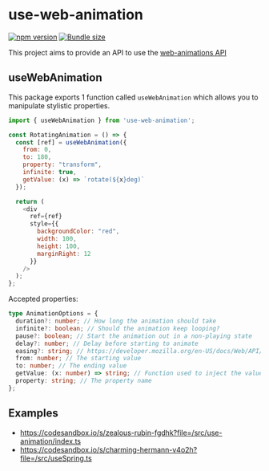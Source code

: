 # use-web-animation

[![npm version](https://badgen.net/npm/v/hoofd)](https://www.npmjs.com/package/hoofd)
[![Bundle size](https://badgen.net/bundlephobia/minzip/hoofd)](https://badgen.net/bundlephobia/minzip/hoofd)

This project aims to provide an API to use the [web-animations API](https://developer.mozilla.org/en-US/docs/Web/API/Web_Animations_API)

## useWebAnimation

This package exports 1 function called `useWebAnimation` which allows you to manipulate stylistic properties.

```js
import { useWebAnimation } from 'use-web-animation';

const RotatingAnimation = () => {
  const [ref] = useWebAnimation({
    from: 0,
    to: 180,
    property: "transform",
    infinite: true,
    getValue: (x) => `rotate(${x}deg)`
  });

  return (
    <div
      ref={ref}
      style={{
        backgroundColor: "red",
        width: 100,
        height: 100,
        marginRight: 12
      }}
    />
  );
};
```

Accepted properties:

```ts
type AnimationOptions = {
  duration?: number; // How long the animation should take
  infinite?: boolean; // Should the animation keep looping?
  pause?: boolean; // Start the animation out in a non-playing state
  delay?: number; // Delay before starting to animate
  easing?: string; // https://developer.mozilla.org/en-US/docs/Web/API/EffectTiming/easing
  from: number; // The starting value
  to: number; // The ending value
  getValue: (x: number) => string; // Function used to inject the value for "from" and "to"
  property: string; // The property name
};
```

## Examples

- https://codesandbox.io/s/zealous-rubin-fgdhk?file=/src/use-animation/index.ts
- https://codesandbox.io/s/charming-hermann-v4o2h?file=/src/useSpring.ts
